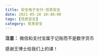 ```yaml
---
title: 安全电子支付-信息安全
date: 2021-05-28 10:48:00
tags: [信息安全]
category: 信息安全
---
```


**注意：**
微信和支付宝属于记账而不是数字货币

感谢王博士给我们上的课！